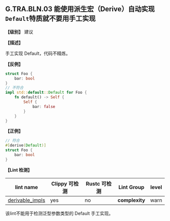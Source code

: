 ## G.TRA.BLN.03   能使用派生宏（Derive）自动实现`Default`特质就不要用手工实现 

**【级别】** 建议

**【描述】**

手工实现 Default，代码不精炼。 

**【反例】**

```rust
struct Foo {
    bar: bool
}
// 不符合
impl std::default::Default for Foo {
    fn default() -> Self {
        Self {
            bar: false
        }
    }
}
```

**【正例】**

```rust
// 符合
#[derive(Default)]
struct Foo {
    bar: bool
}
```

**【Lint 检测】**

| lint name                                                    | Clippy 可检测 | Rustc 可检测 | Lint Group     | level |
| ------------------------------------------------------------ | ------------- | ------------ | -------------- | ----- |
| [derivable_impls](https://rust-lang.github.io/rust-clippy/master/#derivable_impls) | yes           | no           | **complexity** | warn  |

该lint不能用于检测泛型参数类型的 Default 手工实现。

